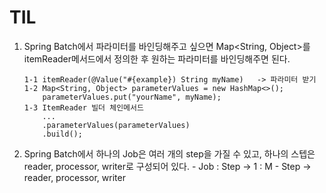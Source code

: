 # TIL

1.  Spring Batch에서 파라미터를 바인딩해주고 싶으면 Map<String, Object>를 itemReader메서드에서
    정의한 후 원하는 파라미터를 바인딩해주면 된다.

        1-1 itemReader(@Value("#{example}) String myName)   -> 파라미터 받기
        1-2 Map<String, Object> parameterValues = new HashMap<>();
        	parameterValues.put("yourName", myName);
        1-3 ItemReader 빌더 체인메서드
        	...
        	.parameterValues(parameterValues)
        	.build();

2.  Spring Batch에서 하나의 Job은 여러 개의 step을 가질 수 있고, 하나의 스텝은 reader, processor, writer로
    구성되어 있다. - Job : Step -> 1 : M - Step -> reader, processor, writer

